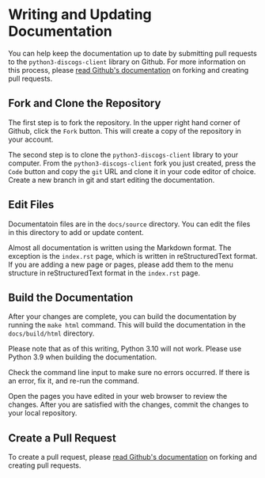# Writing and Updating Documentation

You can help keep the documentation up to date by submitting pull requests to the ```python3-discogs-client``` library on Github. For more information on this process, please [read Github's documentation](https://docs.github.com/en/pull-requests/collaborating-with-pull-requests/proposing-changes-to-your-work-with-pull-requests/creating-a-pull-request) on forking and creating pull requests.

## Fork and Clone the Repository

The first step is to fork the repository.  In the upper right hand corner of Github, click the ```Fork``` button.  This will create a copy of the repository in your account.

The second step is to clone the ```python3-discogs-client``` library to your computer.  From the ```python3-discogs-client``` fork you just created, press the ```Code``` button and copy the ```git``` URL and clone it in your code editor of choice.  Create a new branch in git and start editing the documentation.

## Edit Files

Documentatoin files are in the ```docs/source``` directory.  You can edit the files in this directory to add or update content.  

Almost all documentation is written using the Markdown format.  The exception is the ```index.rst``` page, which is written in reStructuredText format.  If you are adding a new page or pages, please add them to the menu structure in reStructuredText format in the ```index.rst``` page.

## Build the Documentation

After your changes are complete, you can build the documentation by running the ```make html``` command.  This will build the documentation in the ```docs/build/html``` directory.  

Please note that as of this writing, Python 3.10 will not work.  Please use Python 3.9 when building the documentation.

Check the command line input to make sure no errors occurred.  If there is an error, fix it, and re-run the command.

Open the pages you have edited in your web browser to review the changes.  After you are satisfied with the changes, commit the changes to your local repository.  

## Create a Pull Request

To create a pull request, please [read Github's documentation](https://docs.github.com/en/pull-requests/collaborating-with-pull-requests/proposing-changes-to-your-work-with-pull-requests/creating-a-pull-request) on forking and creating pull requests.